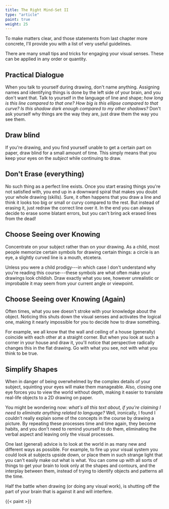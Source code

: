 ```yaml
---
title: The Right Mind-Set II
type: "article"
paint: true
weight: 25
---
```


To make matters clear, and those statements from last chapter more concrete, I'll provide you with a list of very useful guidelines.

There are many small tips and tricks for engaging your visual senses. These can be applied in any order or quantity.

## Practical Dialogue
When you talk to yourself during drawing, don't name anything. Assigning names and identifying things is done by the left side of your brain, and you don't want that. Talk to yourself in the language of line and shape; *how long is this line compared to that one? How big is this ellipse compared to that curve? Is this shadow dark enough compared to my other shadows?* Don't ask yourself why things are the way they are, just draw them the way you see them.

## Draw blind
If you're drawing, and you find yourself unable to get a certain part on paper, draw blind for a small amount of time. This simply means that you keep your eyes on the *subject* while continuing to draw.

## Don't Erase (everything)
No such thing as a perfect line exists. Once you start erasing things you're not satisfied with, you end up in a downward spiral that makes you doubt your whole drawing (skills). Sure, it often happens that you draw a line and think it looks too big or small or curvy compared to the rest. But instead of erasing it, just redraw the correct line over it. In the end you can always decide to erase some blatant errors, but you can't bring ack erased lines from the dead!

## Choose Seeing over Knowing
Concentrate on your subject rather than on your drawing. As a child, most people memorize certain symbols for drawing certain things: a circle is an eye, a slightly curved line is a mouth, etcetera. 

Unless you were a child prodigy---in which case I don't understand why you're reading this course---these symbols are what often make your drawings look childish. Draw exactly what you see, however unrealistic or improbable it may seem from your current angle or viewpoint.

## Choose Seeing over Knowing (Again)
Often times, what you see doesn't stroke with your knowledge about the object. Noticing this shuts down the visual senses and activates the logical one, making it nearly impossible for you to decide how to draw something. 

For example, we all know that the wall and ceiling of a house (generally) coincide with each other at a straight corner. But when you look at such a corner in your house and draw it, you'll notice that perspective radically changes this in the flat drawing. Go with what you see, not with what you think to be true.

## Simplify Shapes
When in danger of being overwhelmed by the complex details of your subject, squinting your eyes will make them manageable. Also, closing one eye forces you to view the world without depth, making it easier to translate real-life objects to a 2D drawing on paper.

You might be wondering now: *what's all this text about, if you're claiming I need to eliminate anything related to language?* Well, ironically, I found I couldn't really explain some of the concepts in the course by drawing a picture. By repeating these processes time and time again, they become habits, and you don't need to remind yourself to do them, eliminating the verbal aspect and leaving only the visual processes.

One last (general) advice is to look at the world in as many new and different ways as possible. For example, to fire up your visual system you could look at subjects upside down, or place them in such strange light that you can't easily make out what is what. You can come up with all sorts of things to get your brain to look only at the shapes and contours, and the interplay between them, instead of trying to identify objects and patterns all the time.

Half the battle when drawing (or doing any visual work), is shutting off the part of your brain that is against it and will interfere.

{{< paint >}}